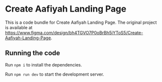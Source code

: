 
  # Create Aafiyah Landing Page

  This is a code bundle for Create Aafiyah Landing Page. The original project is available at https://www.figma.com/design/bh4TGVO7P0oBrBh5iYToS5/Create-Aafiyah-Landing-Page.

  ## Running the code

  Run `npm i` to install the dependencies.

  Run `npm run dev` to start the development server.
  
